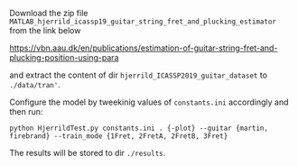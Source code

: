Download the zip file ```MATLAB_hjerrild_icassp19_guitar_string_fret_and_plucking_estimator``` from the link below

https://vbn.aau.dk/en/publications/estimation-of-guitar-string-fret-and-plucking-position-using-para

and extract the content of dir ```hjerrild_ICASSP2019_guitar_dataset``` to ```./data/tran'```.


Configure the model by tweekinig values of ```constants.ini``` accordingly and then run:

```
python HjerrildTest.py constants.ini . {-plot} --guitar {martin, firebrand} --train_mode {1Fret, 2FretA, 2FretB, 3Fret}
```

The results will be stored to dir ```./results```.
